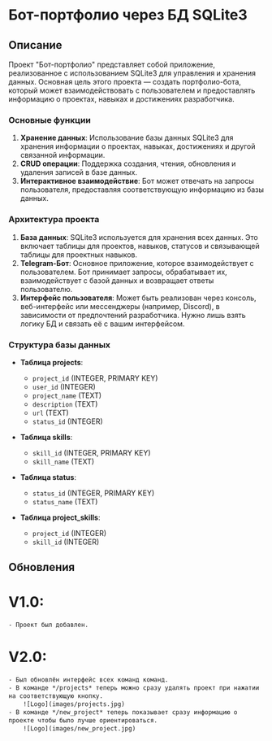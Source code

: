 # Бот-портфолио через БД SQLite3

## Описание

Проект "Бот-портфолио" представляет собой приложение, реализованное с использованием SQLite3 для управления и хранения данных. Основная цель этого проекта — создать портфолио-бота, который может взаимодействовать с пользователем и предоставлять информацию о проектах, навыках и достижениях разработчика.

### Основные функции

1. **Хранение данных**: Использование базы данных SQLite3 для хранения информации о проектах, навыках, достижениях и другой связанной информации.
2. **CRUD операции**: Поддержка создания, чтения, обновления и удаления записей в базе данных.
3. **Интерактивное взаимодействие**: Бот может отвечать на запросы пользователя, предоставляя соответствующую информацию из базы данных.

### Архитектура проекта

1. **База данных**: SQLite3 используется для хранения всех данных. Это включает таблицы для проектов, навыков, статусов и связывающей таблицы для проектных навыков.
2. **Telegram-Бот**: Основное приложение, которое взаимодействует с пользователем. Бот принимает запросы, обрабатывает их, взаимодействует с базой данных и возвращает ответы пользователю.
3. **Интерфейс пользователя**: Может быть реализован через консоль, веб-интерфейс или мессенджеры (например, Discord), в зависимости от предпочтений разработчика. Нужно лишь взять логику БД и связать её с вашим интерфейсом.

### Структура базы данных

- **Таблица projects**:
    - `project_id` (INTEGER, PRIMARY KEY)
    - `user_id` (INTEGER)
    - `project_name` (TEXT)
    - `description` (TEXT)
    - `url` (TEXT)
    - `status_id` (INTEGER)

- **Таблица skills**:
    - `skill_id` (INTEGER, PRIMARY KEY)
    - `skill_name` (TEXT)

- **Таблица status**:
    - `status_id` (INTEGER, PRIMARY KEY)
    - `status_name` (TEXT)

- **Таблица project_skills**:
    - `project_id` (INTEGER)
    - `skill_id` (INTEGER)

## Обновления

# **V1.0**:
    - Проект был добавлен.

# **V2.0**:
    - Был обновлён интерфейс всех команд команд.
    - В команде */projects* теперь можно сразу удалять проект при нажатии на соответствующую кнопку.
        ![Logo](images/projects.jpg)
    - В команде */new_project* теперь показывает сразу информацию о проекте чтобы было лучше ориентироваться.
        ![Logo](images/new_project.jpg)
